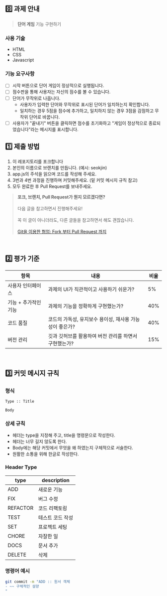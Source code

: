 ## 0️⃣ 과제 안내

> **단어 게임** 기능 구현하기

### 사용 기술

- HTML
- CSS
- Javascript

### 기능 요구사항

- [ ] 시작 버튼으로 단어 게임이 정상적으로 실행됩니다.
- [ ] 점수판을 통해 사용자는 자신의 점수를 볼 수 있습니다.
- [ ] 단어가 무작위로 나옵니다.
  - 사용자가 입력한 단어와 무작위로 표시된 단어가 일치하는지 확인합니다.
  - 일치하는 경우 5점을 점수에 추가하고, 일치하지 않는 경우 3점을 감점하고 무작위 단어로 바꿉니다.
- [ ] 사용자가 "끝내기" 버튼을 클릭하면 점수를 초기화하고 "게임이 정상적으로 종료되었습니다"라는 메시지를 표시합니다.

## 1️⃣ 제출 방법

1. 이 레포지토리를 포크합니다
2. 본인의 이름으로 브랜치를 만듭니다. (예시: seokjin)
3. app.js의 주석을 읽으며 코드를 작성해 주세요.
4. 3번과 4번 과정을 진행하며 커밋해주세요. (밑 커밋 메시지 규칙 참고)
5. 모두 완료한 후 Pull Request를 보내주세요.

> **포크, 브랜치, Pull Request가 뭔지 모르겠다면?** <br>  
> 다음 글을 참고하면서 진행해주세요!<br>  
> 꼭 이 글이 아니더라도, 다른 글들을 참고하면서 해도 괜찮습니다.<br>  
> [Git을 이용한 협업: Fork 부터 Pull Request 까지](https://seungwubaek.github.io/tools/git/contributing_using_pull_request/)

<br>

## 2️⃣ 평가 기준

| 항목                 | 내용                                                    | 비율 |
| -------------------- | ------------------------------------------------------- | ---- |
| 사용자 인터페이스    | 과제의 UI가 직관적이고 사용하기 쉬운가?                 | 5%   |
| 기능 + 추가적인 기능 | 과제의 기능을 정확하게 구현했는가?                      | 40%  |
| 코드 품질            | 코드의 가독성, 유지보수 용이성, 재사용 가능성이 좋은가? | 40%  |
| 버전 관리            | 깃과 깃허브를 활용하여 버전 관리를 하면서 구현했는가?   | 15%  |

<br>

## 3️⃣ 커밋 메시지 규칙

### 형식

```
Type :: Title

Body
```

### 상세 규칙

- 헤더는 type을 지정해 주고, title을 명령문으로 작성한다.
- 헤더는 너무 길지 않도록 한다.
- Body에는 해당 커밋에서 무엇을 왜 하였는지 구체적으로 서술한다.
- 원활한 소통을 위해 한글로 작성한다.

### Header Type

| type     | description      |
| -------- | ---------------- |
| ADD      | 새로운 기능      |
| FIX      | 버그 수정        |
| REFACTOR | 코드 리팩토링    |
| TEST     | 테스트 코드 작성 |
| SET      | 프로젝트 세팅    |
| CHORE    | 자잘한 일        |
| DOCS     | 문서 추가        |
| DELETE   | 삭제             |

### 명령어 예시

```bash
git commit -m "ADD :: 원서 객체
- ~~ 구체적인 설먕
"
```
